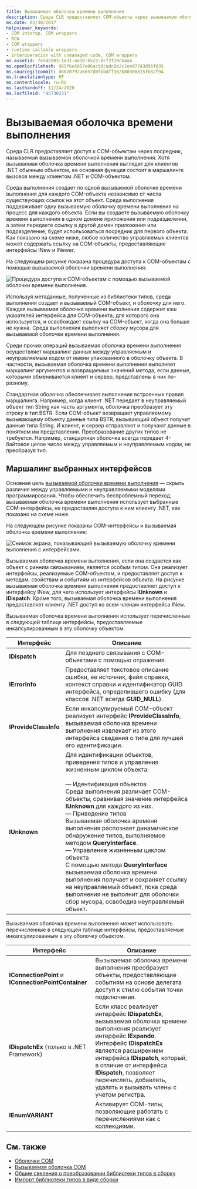 ```yaml
---
title: Вызываемая оболочка времени выполнения
description: Среда CLR предоставляет COM-объекты через вызываемую оболочку времени выполнения, которая управляет вызовами между клиентом .NET и COM-объектом.
ms.date: 03/30/2017
helpviewer_keywords:
- COM interop, COM wrappers
- RCW
- COM wrappers
- runtime callable wrappers
- interoperation with unmanaged code, COM wrappers
ms.assetid: 7e542583-1e31-4e10-b523-8cf2f29cb4a4
ms.openlocfilehash: 985f6e5057a06ac9dcadc0e2c1e4d7743d96f035
ms.sourcegitcommit: d8020797a6657d0fbbdff362b80300815f682f94
ms.translationtype: HT
ms.contentlocale: ru-RU
ms.lasthandoff: 11/24/2020
ms.locfileid: "95730231"
---
```

# <a name="runtime-callable-wrapper"></a>Вызываемая оболочка времени выполнения

Среда CLR предоставляет доступ к COM-объектам через посредник, называемый вызываемой оболочкой времени выполнения. Хотя вызываемая оболочка времени выполнения выглядит для клиентов .NET обычным объектом, ее основная функция состоит в маршалинге вызовов между клиентом .NET и COM-объектом.  
  
 Среда выполнения создает по одной вызываемой оболочке времени выполнения для каждого COM-объекта независимо от числа существующих ссылок на этот объект. Среда выполнения поддерживает одну вызываемую оболочку времени выполнения на процесс для каждого объекта.  Если вы создаете вызываемую оболочку времени выполнения в одном домене приложения или подразделении, а затем передаете ссылку в другой домен приложения или подразделение, будет использоваться посредник для первого объекта.  Как показано на схеме ниже, любое количество управляемых клиентов может содержать ссылку на COM-объекты, предоставляющие интерфейсы INew и INewer.  

На следующем рисунке показана процедура доступа к COM-объектам с помощью вызываемой оболочки времени выполнения:

 ![Процедура доступа к COM-объектам с помощью вызываемой оболочки времени выполнения.](./media/runtime-callable-wrapper/runtime-callable-wrapper.gif)  

 Используя метаданные, полученные из библиотеки типов, среда выполнения создает и вызываемый COM-объект, и оболочку для него. Каждая вызываемая оболочка времени выполнения содержит кэш указателей интерфейса для COM-объекта, для которого она используется, и освобождает ссылку на COM-объект, когда она больше не нужна. Среда выполнения выполняет сборку мусора для вызываемой оболочки времени выполнения.  
  
 Среди прочих операций вызываемая оболочка времени выполнения осуществляет маршалинг данных между управляемым и неуправляемым кодом от имени упакованного в оболочку объекта. В частности, вызываемая оболочка времени выполнения выполняет маршалинг аргументов и возвращаемых значений метода, если данные, которыми обмениваются клиент и сервер, представлены в них по-разному.  
  
 Стандартная оболочка обеспечивает выполнение встроенных правил маршалинга. Например, когда клиент .NET передает в неуправляемый объект тип String как часть аргумента, оболочка преобразует эту строку в тип BSTR. Если COM-объект возвращает управляемому вызывающему объекту данные типа BSTR, вызывающий объект получит данные типа String. И клиент, и сервер отправляют и получают данные в понятном им представлении. Преобразование других типов не требуется. Например, стандартная оболочка всегда передает 4-байтовое целое число между управляемым и неуправляемым кодом, не преобразуя тип.  
  
## <a name="marshaling-selected-interfaces"></a>Маршалинг выбранных интерфейсов  

 Основная цель [вызываемой оболочки времени выполнения](runtime-callable-wrapper.md) — скрыть различия между управляемыми и неуправляемыми моделями программирования. Чтобы обеспечить беспроблемный переход, вызываемая оболочка времени выполнения использует выбранные COM-интерфейсы, не предоставляя доступа к ним клиенту .NET, как показано на схеме ниже.

 На следующем рисунке показаны COM-интерфейсы и вызываемая оболочка времени выполнения:
  
 ![Снимок экрана, показывающий вызываемую оболочку времени выполнения с интерфейсами.](./media/runtime-callable-wrapper/runtime-callable-wrapper-interfaces.gif)  
  
 Вызываемая оболочка времени выполнения, если она создается как объект с ранним связыванием, является особым типом. Она реализует интерфейсы, реализуемые COM-объектом, и предоставляет доступ к методам, свойствам и событиям из интерфейсов объекта. На рисунке вызываемая оболочка времени выполнения предоставляет доступ к интерфейсу INew, для чего использует интерфейсы **IUnknown** и **IDispatch**. Кроме того, вызываемая оболочка времени выполнения предоставляет клиенту .NET доступ ко всем членам интерфейса INew.  
  
 Вызываемая оболочка времени выполнения использует перечисленные в следующей таблице интерфейсы, предоставляемые инкапсулированным в эту оболочку объектом.  
  
|Интерфейс|Описание|  
|---------------|-----------------|  
|**IDispatch**|Для позднего связывания с COM-объектами с помощью отражения.|  
|**IErrorInfo**|Предоставляет текстовое описание ошибки, ее источник, файл справки, контекст справки и идентификатор GUID интерфейса, определившего ошибку (для классов .NET всегда **GUID_NULL**).|  
|**IProvideClassInfo**|Если инкапсулируемый COM-объект реализует интерфейс **IProvideClassInfo**, вызываемая оболочка времени выполнения извлекает из этого интерфейса сведения о типе для лучшей его идентификации.|  
|**IUnknown**|Для идентификации объектов, приведения типов и управления жизненным циклом объекта:<br /><br /> — Идентификация объектов<br />     Среда выполнения различает COM-объекты, сравнивая значение интерфейса **IUnknown** для каждого из них.<br />— Приведение типов<br />     Вызываемая оболочка времени выполнения распознает динамическое обнаружение типов, выполняемое методом **QueryInterface**.<br />— Управление жизненным циклом объекта<br />     С помощью метода **QueryInterface** вызываемая оболочка времени выполнения получает и сохраняет ссылку на неуправляемый объект, пока среда выполнения не выполнит для оболочки сбор мусора, освободив неуправляемый объект.|  
  
 Вызываемая оболочка времени выполнения может использовать перечисленные в следующей таблице интерфейсы, предоставляемые инкапсулированным в эту оболочку объектом.  
  
|Интерфейс|Описание|  
|---------------|-----------------|  
|**IConnectionPoint** и **IConnectionPointContainer**|Вызываемая оболочка времени выполнения преобразует объекты, предоставляющие событиям на основе делегата доступ к стилю события точки подключения.|  
|**IDispatchEx** (только в .NET Framework) |Если класс реализует интерфейс **IDispatchEx**, вызываемая оболочка времени выполнения реализует интерфейс **IExpando**. Интерфейс **IDispatchEx** является расширением интерфейса **IDispatch**, который, в отличие от интерфейса **IDispatch**, позволяет перечислять, добавлять, удалять и вызывать члены с учетом регистра.|  
|**IEnumVARIANT**|Активирует COM-типы, позволяющие работать с перечислениями как с коллекциями.|  
  
## <a name="see-also"></a>См. также

- [Oболочки COM](com-wrappers.md)
- [Вызываемая оболочка COM](com-callable-wrapper.md)
- [Общие сведения о преобразовании библиотеки типов в сборку](/previous-versions/dotnet/netframework-4.0/k83zzh38(v=vs.100))
- [Импорт библиотеки типов в виде сборки](../../framework/interop/importing-a-type-library-as-an-assembly.md)
